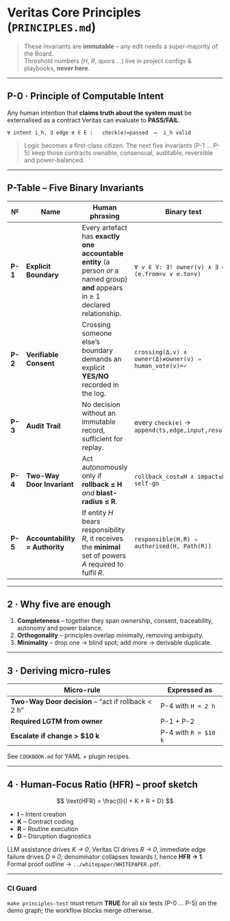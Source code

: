 # Veritas Core Principles (`PRINCIPLES.md`)

> These invariants are **immutable** – any edit needs a super-majority of the Board.  
> Threshold numbers (*H*, *R*, quora …) live in project configs & playbooks, **never here**.

---

## P-0 · Principle of Computable Intent

Any human intention that **claims truth about the system** **must** be externalised as a contract Veritas can evaluate to **PASS/FAIL**.

```text
∀ intent i_h, ∃ edge e ∈ E :   check(e)=passed  ⇔  i_h valid
````

> Logic becomes a first-class citizen.  The next five invariants (P-1 … P-5) keep those contracts ownable, consensual, auditable, reversible and power-balanced.

---

## P-Table – Five Binary Invariants

| №       | Name                           | Human phrasing                                                                                                                    | Binary test                                           | Why it never gets old                                                                      |
| ------- | ------------------------------ | --------------------------------------------------------------------------------------------------------------------------------- | ----------------------------------------------------- | ------------------------------------------------------------------------------------------ |
| **P-1** | **Explicit Boundary**          | Every artefact has **exactly one accountable entity** (a person *or* a named group) **and** appears in ≥ 1 declared relationship. | `∀ v ∈ V: ∃! owner(v) ∧ ∃ e (e.from=v ∨ e.to=v)`      | Stewardship needs an owner; isolation breeds rot.                                          |
| **P-2** | **Verifiable Consent**         | Crossing someone else’s boundary demands an explicit **YES/NO** recorded in the log.                                              | `crossing(Δ,v) ∧ owner(Δ)≠owner(v) ⇒ human_vote(v)=✓` | Unrecorded consent is just a rumour.                                                       |
| **P-3** | **Audit Trail**                | No decision without an immutable record, sufficient for replay.                                                                   | every `check(e)` → `append⟨ts,edge,input,result⟩`     | An unrecorded history is an indefensible one.                                              |
| **P-4** | **Two-Way Door Invariant**     | Act autonomously only if **rollback ≤ H** *and* **blast-radius ≤ R**.                                                             | `rollback_cost≤H ∧ impact≤R ⇒ self-go`                | Autonomy without a safety-check is just recklessness.                                      |
| **P-5** | **Accountability = Authority** | If entity *H* bears responsibility *R*, it receives the **minimal** set of powers *A* required to fulfil *R*.                     | `responsible(H,R) ⇒ authorised(H, Path(R))`           | Authority without accountability is tyranny; accountability without authority is sabotage. |

---

## 2 · Why five are enough

1. **Completeness** – together they span ownership, consent, traceability, autonomy and power balance.
2. **Orthogonality** – principles overlap minimally, removing ambiguity.
3. **Minimality** – drop one → blind spot; add more → derivable duplicate.

---

## 3 · Deriving micro-rules

| Micro-rule                                          | Expressed as         |
| --------------------------------------------------- | -------------------- |
| **Two-Way Door decision** – “act if rollback < 2 h” | P-4 with `H = 2 h`   |
| **Required LGTM from owner**                        | P-1 + P-2            |
| **Escalate if change > $10 k**                     | P-4 with `R = $10 k` |

See `COOKBOOK.md` for YAML + plugin recipes.

---

## 4 · Human-Focus Ratio (HFR) – proof sketch

$$
\text{HFR} = \frac{I}{I + K + R + D}
$$

* **I** – Intent creation
* **K** – Contract coding
* **R** – Routine execution
* **D** – Disruption diagnostics

LLM assistance drives *K → 0*, Veritas CI drives *R → 0*, immediate edge failure drives *D ≈ 0*; denominator collapses towards *I*, hence **HFR → 1**.
Formal proof outline → `../whitepaper/WHITEPAPER.pdf`.

---

### CI Guard

`make principles-test` must return **TRUE** for all six tests (P-0 … P-5) on the demo graph; the workflow blocks merge otherwise. 